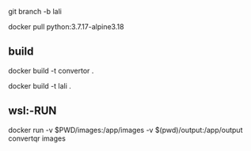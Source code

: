  git branch -b lali


  docker pull python:3.7.17-alpine3.18


## build
  docker build -t convertor .

   docker build -t lali .


## wsl:-RUN 

 docker run -v $PWD/images:/app/images -v $(pwd)/output:/app/output convertqr images


